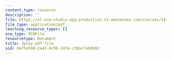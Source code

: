 ```yaml
---
content_type: resource
description: ''
file: https://ol-ocw-studio-app-production.s3.amazonaws.com/courses/18-01sc-single-variable-calculus-fall-2010/b675e5962a416c9614fec38ac7a0db92_YN7k_bXXggY.pdf
file_type: application/pdf
learning_resource_types: []
ocw_type: OCWFile
resourcetype: Document
title: 3play pdf file
uid: b675e596-2a41-6c96-14fe-c38ac7a0db92
---
```

